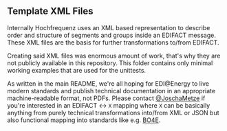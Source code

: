 ## Template XML Files

Internally Hochfrequenz uses an XML based representation to describe order and structure of segments and groups inside an EDIFACT message.
These XML files are the basis for further transformations to/from EDIFACT.

Creating said XML files was enormous amount of work, that's why they are not publicly available in this repository.
This folder contains only minimal working examples that are used for the unittests.

As written in the main README, we're all hoping for EDI@Energy to live modern standards and publish technical documentation in an appropriate machine-readable format, not PDFs.
Please contact [@JoschaMetze](https://github.com/joschametze) if you're interested in an EDIFACT ↔ `X` mapping where `X` can be basically anything from purely technical transformations into/from XML or JSON but also functional mapping into standards like e.g. [BO4E](https://github.com/topics/bo4e).
